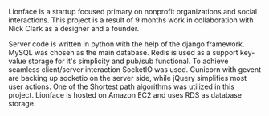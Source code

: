 Lionface is a startup focused primary on nonprofit organizations and social interactions. This project is a result of 9 months work in collaboration with Nick Clark as a designer and a founder.

Server code is written in python with the help of the django framework. MySQL was chosen as the main database. Redis is used as a support key-value storage for it's simplicity and pub/sub functional. To achieve seamless client/server interaction SocketIO was used. Gunicorn with gevent are backing up socketio on the server side, while jQuery simplifies most user actions. One of the Shortest path algorithms was utilized in this project. Lionface is hosted on Amazon EC2 and uses RDS as database storage.

